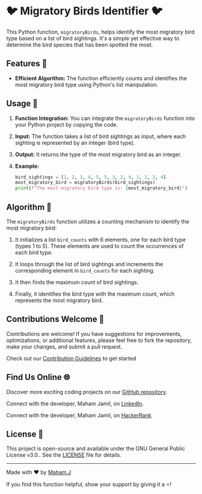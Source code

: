 # 🐦 Migratory Birds Identifier 🐦

This Python function, `migratoryBirds`, helps identify the most migratory bird type based on a list of bird sightings. It's a simple yet effective way to determine the bird species that has been spotted the most.
 
## Features 🦉

- **Efficient Algorithm:** The function efficiently counts and identifies the most migratory bird type using Python's list manipulation.

## Usage 🚀

1. **Function Integration:** You can integrate the `migratoryBirds` function into your Python project by copying the code.

2. **Input:** The function takes a list of bird sightings as input, where each sighting is represented by an integer (bird type).

3. **Output:** It returns the type of the most migratory bird as an integer.

4. **Example:**

   ```python
   bird_sightings = [1, 2, 3, 4, 5, 5, 3, 2, 4, 1, 2, 2, 4]
   most_migratory_bird = migratoryBirds(bird_sightings)
   print(f"The most migratory bird type is: {most_migratory_bird}")
   ```

## Algorithm 🧠

The `migratoryBirds` function utilizes a counting mechanism to identify the most migratory bird:

1. It initializes a list `bird_counts` with 6 elements, one for each bird type (types 1 to 5). These elements are used to count the occurrences of each bird type.

2. It loops through the list of bird sightings and increments the corresponding element in `bird_counts` for each sighting.

3. It then finds the maximum count of bird sightings.

4. Finally, it identifies the bird type with the maximum count, which represents the most migratory bird.

## Contributions Welcome 🤝

Contributions are welcome! If you have suggestions for improvements, optimizations, or additional features, please feel free to fork the repository, make your changes, and submit a pull request.

Check out our [Contribution Guidelines](CONTRIBUTING.md) to get started

## Find Us Online 🌐

Discover more exciting coding projects on our [GitHub repository](https://github.com/Maham-j).

Connect with the developer, Maham Jamil, on [LinkedIn](https://www.linkedin.com/in/maham-jamil-268584267).

Connect with the developer, Maham Jamil, on [HackerRank](https://www.hackerrank.com/maham_jamil)

## License 📜

This project is open-source and available under the GNU General Public License v3.0.. See the [LICENSE](LICENSE) file for details.

---

Made with ❤️ by [Maham.J](https://github.com/Maham-j)

If you find this function helpful, show your support by giving it a ⭐️!

